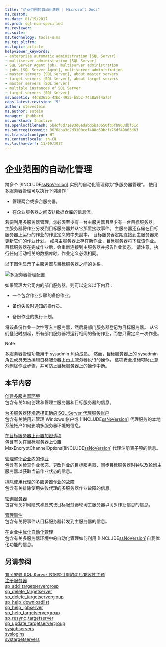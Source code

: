 ```yaml
---
title: "企业范围的自动化管理 | Microsoft Docs"
ms.custom: 
ms.date: 01/19/2017
ms.prod: sql-non-specified
ms.reviewer: 
ms.suite: 
ms.technology: tools-ssms
ms.tgt_pltfrm: 
ms.topic: article
helpviewer_keywords:
- enterprise automatic administration [SQL Server]
- multiserver administration [SQL Server]
- SQL Server Agent jobs, multiserver administration
- jobs [SQL Server Agent], multiserver administration
- master servers [SQL Server], about master servers
- target servers [SQL Server], about target servers
- master servers [SQL Server]
- multiple instances of SQL Server
- target servers [SQL Server]
ms.assetid: 44d8365b-42bd-4955-b5b2-74a8a9f4a75f
caps.latest.revision: "5"
author: stevestein
ms.author: sstein
manager: jhubbard
ms.workload: Inactive
ms.openlocfilehash: 5bdcf6d71e83d0edabd5ba3650fd6fb963dbf51c
ms.sourcegitcommit: 9678eba3c2d3100cef408c69bcfe76df49803d63
ms.translationtype: HT
ms.contentlocale: zh-CN
ms.lasthandoff: 11/09/2017
---
```

# <a name="automated-administration-across-an-enterprise"></a>企业范围的自动化管理
跨多个 [!INCLUDE[ssNoVersion](../../includes/ssnoversion_md.md)] 实例的自动化管理称为“多服务器管理”。 使用多服务器管理可以执行下列操作：  
  
-   管理两台或多台服务器。  
  
-   在企业服务器之间安排数据仓库的信息流。  
  
若要利用多服务器管理，您必须至少有一台主服务器且至少有一台目标服务器。 主服务器将作业分发到目标服务器并从它那里接收事件。 主服务器还存储在目标服务器上运行的作业的作业定义的中央副本。 目标服务器定期连接到主服务器来更新它们的作业计划。 如果主服务器上存在新作业，目标服务器将下载该作业。 目标服务器在完成作业后，会重新连接到主服务器并报告作业状态。 请注意，执行任何活动相关的数据库时，作业定义必须相同。  
  
以下图例显示了主服务器与目标服务器之间的关系。  
  
![多服务器管理配置](../../ssms/agent/media/multisvr.gif "多服务器管理配置")  
  
如果管理大公司内的部门服务器，则可以定义以下内容：  
  
-   一个包含作业步骤的备份作业。  
  
-   备份失败时通知的操作员。  
  
-   备份作业的执行计划。  
  
将该备份作业一次性写入主服务器，然后将部门服务器登记为目标服务器。 从它们登记时刻起，所有部门服务器将运行相同的备份作业，而您只需定义一次作业。  
  
> [!NOTE]  
> 多服务器管理功能用于 sysadmin 角色成员。 然而，目标服务器上的 sysadmin 角色成员无法编辑目标服务器上由主服务器执行的操作。 这项安全措施可防止意外删除作业步骤，并可防止目标服务器上的操作中断。  
  
## <a name="in-this-section"></a>本节内容  
[创建多服务器环境](../../ssms/agent/create-a-multiserver-environment.md)  
包含有关如何创建和管理主服务器和目标服务器的信息。  
  
[为多服务器环境选择正确的 SQL Server 代理服务帐户](../../ssms/agent/choose-the-right-sql-server-agent-service-account-for-multiserver-environments.md)  
包含有关使用非管理 Windows 帐户或 [!INCLUDE[ssNoVersion](../../includes/ssnoversion_md.md)] 代理服务的本地系统帐户如何影响多服务器环境的信息。  
  
[在目标服务器上设置加密选项](../../ssms/agent/set-encryption-options-on-target-servers.md)  
包含有关在目标服务器上设置 MsxEncryptChannelOptions[!INCLUDE[ssNoVersion](../../includes/ssnoversion_md.md)] 代理注册表子项的信息。  
  
[管理整个企业内的作业](../../ssms/agent/manage-jobs-across-an-enterprise.md)  
包含有关检查作业状态、更改作业的目标服务器、同步目标服务器时钟以及轮询主服务器以获取当前作业状态的信息。  
  
[排除使用代理的多服务器作业的故障](../../ssms/agent/troubleshoot-multiserver-jobs-that-use-proxies.md)  
包含有关排除使用失败代理的多服务器作业故障的信息。  
  
[轮询服务器](../../ssms/agent/poll-servers.md)  
包含有关如何隐式和显式使目标服务器轮询主服务器以同步作业信息的信息。  
  
[管理事件](../../ssms/agent/manage-events.md)  
包含有关将事件从目标服务器转发到主服务器的信息。  
  
[在企业中优化自动化管理](../../ssms/agent/tune-automated-administration-across-an-enterprise.md)  
包含有关多服务器环境中的自动化管理如何利用 [!INCLUDE[ssNoVersion](../../includes/ssnoversion_md.md)]自我优化功能的信息。  
  
## <a name="see-also"></a>另请参阅  
[有关安装 SQL Server 数据库引擎的向后兼容性主题](http://msdn.microsoft.com/en-us/10de5ec6-d3cf-42ef-aa62-1bdf3fbde841)  
[注册服务器](http://msdn.microsoft.com/en-us/c2a2513e-fa09-419c-99e7-a12d57c5a0db)  
[sp_add_targetservergroup](http://msdn.microsoft.com/en-us/acb69343-d766-46ff-b771-0c7655c5231a)  
[sp_delete_targetserver](http://msdn.microsoft.com/en-us/cc438701-ad91-419d-9f23-ebc4c548c700)  
[sp_delete_targetservergroup](http://msdn.microsoft.com/en-us/d8dd838e-64aa-419f-9ccb-ff04908cf3e4)  
[sp_help_downloadlist](http://msdn.microsoft.com/en-us/745b265b-86e8-4399-b928-c6969ca1a2c8)  
[sp_help_jobserver](http://msdn.microsoft.com/en-us/57971787-f9f5-4199-9f64-c2b61a308906)  
[sp_help_targetservergroup](http://msdn.microsoft.com/en-us/ec3a4a68-b591-431c-9518-053ede522d0c)  
[sp_resync_targetserver](http://msdn.microsoft.com/en-us/40e44df7-d3e3-44ee-b149-08aba629a21f)  
[sp_update_targetservergroup](http://msdn.microsoft.com/en-us/4ac65ed6-e07e-40e4-a282-13bfd92dfa41)  
[sysjobservers](http://msdn.microsoft.com/en-us/9abcc20f-a421-4591-affb-62674d04575e)  
[syslogins](http://msdn.microsoft.com/en-us/4cb34f17-a4bb-469f-a218-71f074e6308f)  
[systargetservers](http://msdn.microsoft.com/en-us/479d1314-be37-4d19-ac9c-419fc9110e53)  
  
